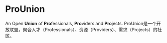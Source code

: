 # ProUnion
An Open **Union** of **Pro**fessionals, **Pro**viders and **Pro**jects.
ProUnion是一个开放联盟，聚合人才（Professionals）、资源（Providers）、需求（Projects）的社区。
